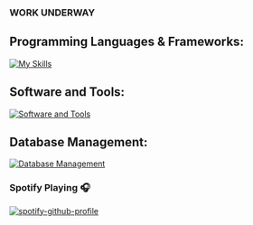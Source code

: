 ### WORK UNDERWAY

## Programming Languages & Frameworks:
[![My Skills](https://skillicons.dev/icons?i=html,css,js,php,py&theme=dark)](https://skillicons.dev)

## Software and Tools:
[![Software and Tools](https://skillicons.dev/icons?i=git,figma,github,vscode,heroku,ps,pr,ae&theme=dark)](https://skillicons.dev)

## Database Management:
[![Database Management](https://skillicons.dev/icons?i=mysql&theme=dark)](https://skillicons.dev)

### Spotify Playing 🎧

[![spotify-github-profile](https://spotify-github-profile.kittinanx.com/api/view?uid=4bq76n54szp36p9pt2u0gg530&cover_image=true&theme=natemoo-re&show_offline=true&background_color=121212&interchange=true&bar_color=53b14f&bar_color_cover=false)](https://spotify-github-profile.kittinanx.com/api/view?uid=4bq76n54szp36p9pt2u0gg530&redirect=true)
